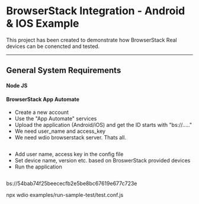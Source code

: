 
# BrowserStack Integration - Android & IOS Example

This project has been created to demonstrate how BrowserStack Real devices can be conencted and tested.
- - - 
## General System Requirements

#### Node JS

#### BrowserStack App Automate 

* Create a new account
* Use the "App Automate" services
* Upload the application (Android/iOS) and get the ID starts with "bs://....."
* We need user_name and access_key
* We need wdio browserstack server. Thats all.

``` npm install @wdio/browserstack-service
```
* Add user name, access key in the config file
* Set device name, version etc. based on BroswerStack provided devices
* Run the application 
``` npm start
```

bs://54bab74f25beececfb2e5be8bc67619e677c723e

npx wdio examples/run-sample-test/test.conf.js